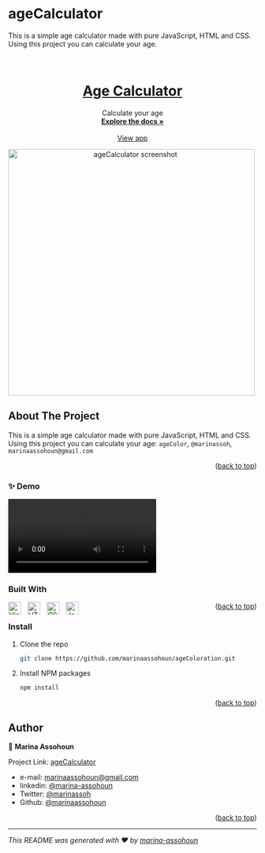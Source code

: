 # ageCalculator

This is a simple age calculator made with pure JavaScript, HTML and CSS. Using this project you can calculate your age.

<!-- PROJECT LOGO -->
<br />
<div align="center" class="readme-top">
  <a href="https://agecalculator.vercel.app" >
  
<h1 align="center">Age Calculator</h1>
  </a>


  <p align="center">
    Calculate your age
    <br />
    <a href="https://github.com/marinaassohoun/colorand"><strong>Explore the docs »</strong></a>
    <br />
    <br />
    <a href="https://agecalculator.vercel.app">View app</a>
  
  </p>
<p align="center">
  <img align="center" alt="ageCalculator screenshot" width="500" src="./src/assets/images/agecalculator_screenshot.png" style="padding-right:10px; display:inline-block;" />
</p>
</div>

<!-- ABOUT THE PROJECT -->
## About The Project

This is a simple age calculator made with pure JavaScript, HTML and CSS. Using this project you can calculate your age:  `ageColor`, `@marinassoh`,  `marinaassohoun@gmail.com`

<p align="right">(<a href="#readme-top">back to top</a>)</p>

<!-- DEMO -->
### ✨ Demo
<p>
<video src="https://drive.google.com/file/d/1JHv9M1mUQArghhn3JSUks2pfCrSf7SK4/view?usp=sharing" controls />
</p>

### Built With


 <img align="left" alt="Visual Studio Code" width="26px" src="https://cdn.jsdelivr.net/gh/devicons/devicon/icons/vscode/vscode-original.svg" style="padding-right:10px;" />
  <img align="left" alt="HTML5" width="26px" src="https://cdn.jsdelivr.net/gh/devicons/devicon/icons/html5/html5-original.svg" style="padding-right:10px;" />
  <img align="left" alt="CSS3" width="26px" src="https://cdn.jsdelivr.net/gh/devicons/devicon/icons/css3/css3-original.svg" style="padding-right:10px;" />
 <img align="left" alt="JavaScript" width="26px" src="https://cdn.jsdelivr.net/gh/devicons/devicon/icons/javascript/javascript-original.svg" style="padding-right:10px;" />


<p align="right">(<a href="#readme-top">back to top</a>)</p>

<!-- INSTALLATION -->
### Install

1. Clone the repo
   ```sh
   git clone https://github.com/marinaassohoun/ageColoration.git
   ```
2. Install NPM packages
   ```sh
   npm install 
    ```

<p align="right">(<a href="#readme-top">back to top</a>)</p>

<!-- AUTHOR -->
## Author

👤 **Marina Assohoun**

Project Link: [ageCalculator](https://github.com/marinaassohoun/ageCalculator.git)

<!-- CONTACT -->
- e-mail: [marinaassohoun@gmail.com](marinaassohoun@gmail.com)
- linkedin: [@marina-assohoun](https://www.linkedin.com/in/marina-assohoun/)
- Twitter: [@marinassoh](https://twitter.com/marinassoh) 
- Github: [@marinaassohoun](https://github.com/marinaassohoun)

<p align="right">(<a href="#readme-top">back to top</a>)</p>

<!-- MARKDOWN LINKS & IMAGES -->
<!-- https://www.markdownguide.org/basic-syntax/#reference-style-links -->

[linkedin-url]: https://www.linkedin.com/in/marina-assohoun/
[product-screenshot]: images/screenshot.png
[product-screenshot1]: images/age-calculator_screenshot-1.png
[product-video]: [images/age-calculator_screenshot-1.png](https://drive.google.com/file/d/1JHv9M1mUQArghhn3JSUks2pfCrSf7SK4/view?usp=sharing)

---

_This README was generated with ❤️ by [marina-assohoun](https://github.com/marinaassohoun)_